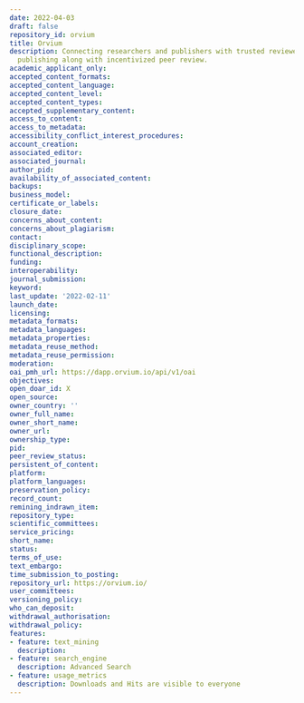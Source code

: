 ```yaml
---
date: 2022-04-03
draft: false
repository_id: orvium
title: Orvium
description: Connecting researchers and publishers with trusted reviewers to accelerate
  publishing along with incentivized peer review.
academic_applicant_only:
accepted_content_formats:
accepted_content_language:
accepted_content_level:
accepted_content_types:
accepted_supplementary_content:
access_to_content:
access_to_metadata:
accessibility_conflict_interest_procedures:
account_creation:
associated_editor:
associated_journal:
author_pid:
availability_of_associated_content:
backups:
business_model:
certificate_or_labels:
closure_date:
concerns_about_content:
concerns_about_plagiarism:
contact:
disciplinary_scope:
functional_description:
funding:
interoperability:
journal_submission:
keyword:
last_update: '2022-02-11'
launch_date:
licensing:
metadata_formats:
metadata_languages:
metadata_properties:
metadata_reuse_method:
metadata_reuse_permission:
moderation:
oai_pmh_url: https://dapp.orvium.io/api/v1/oai
objectives:
open_doar_id: X
open_source:
owner_country: ''
owner_full_name:
owner_short_name:
owner_url:
ownership_type:
pid:
peer_review_status:
persistent_of_content:
platform:
platform_languages:
preservation_policy:
record_count:
remining_indrawn_item:
repository_type:
scientific_committees:
service_pricing:
short_name:
status:
terms_of_use:
text_embargo:
time_submission_to_posting:
repository_url: https://orvium.io/
user_committees:
versioning_policy:
who_can_deposit:
withdrawal_authorisation:
withdrawal_policy:
features:
- feature: text_mining
  description:
- feature: search_engine
  description: Advanced Search
- feature: usage_metrics
  description: Downloads and Hits are visible to everyone
---
```



